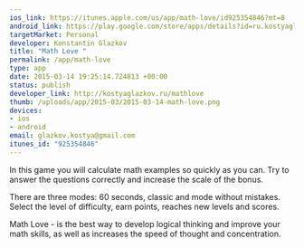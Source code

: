 ```yaml
--- 
ios_link: https://itunes.apple.com/us/app/math-love/id925354846?mt=8
android_link: https://play.google.com/store/apps/details?id=ru.kostyaglazkov.mathlove
targetMarket: Personal
developer: Konstantin Glazkov
title: "Math Love "
permalink: /app/math-love
type: app
date: 2015-03-14 19:25:14.724813 +00:00
status: publish
developer_link: http://kostyaglazkov.ru/mathlove
thumb: /uploads/app/2015-03/2015-03-14-math-love.png
devices: 
- ios
- android
email: glazkov.kostya@gmail.com
itunes_id: "925354846"
---
```


In this game you will calculate math examples so quickly as you can. Try to answer the questions correctly and increase the scale of the bonus.

There are three modes: 60 seconds, classic and mode without mistakes. Select the level of difficulty, earn points, reaches new levels and scores.

Math Love - is the best way to develop logical thinking and improve your math skills, as well as increases the speed of thought and concentration.
